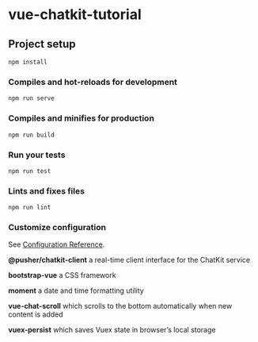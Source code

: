 # vue-chatkit-tutorial

## Project setup
```
npm install
```

### Compiles and hot-reloads for development
```
npm run serve
```

### Compiles and minifies for production
```
npm run build
```

### Run your tests
```
npm run test
```

### Lints and fixes files
```
npm run lint
```

### Customize configuration
See [Configuration Reference](https://cli.vuejs.org/config/).


**@pusher/chatkit-client** a real-time client interface for the ChatKit service

**bootstrap-vue** a CSS framework

**moment** a date and time formatting utility

**vue-chat-scroll** which scrolls to the bottom automatically when new content is added

**vuex-persist** which saves Vuex state in browser’s local storage